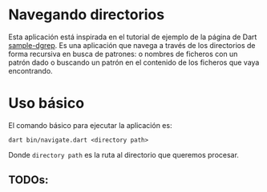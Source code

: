 # Navegando directorios

Esta aplicación está inspirada en el tutorial de ejemplo de la página de Dart
[sample-dgrep]. Es una aplicación que navega a través de los directorios de
forma recursiva en busca de patrones: o nombres de ficheros con un patrón
dado o buscando un patrón en el contenido de los ficheros que vaya encontrando.

# Uso básico

El comando básico para ejecutar la aplicación es:

    dart bin/navigate.dart <directory path>

Donde `directory path` es la ruta al directorio que queremos procesar.



TODOs:
- 



[sample-dgrep]: https://github.com/dart-lang/sample-dgrep
